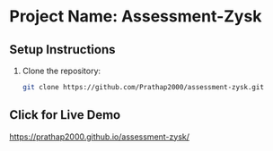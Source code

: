 # Project Name: Assessment-Zysk

## Setup Instructions
1. Clone the repository:
   ```bash
   git clone https://github.com/Prathap2000/assessment-zysk.git

## Click for Live Demo
https://prathap2000.github.io/assessment-zysk/
